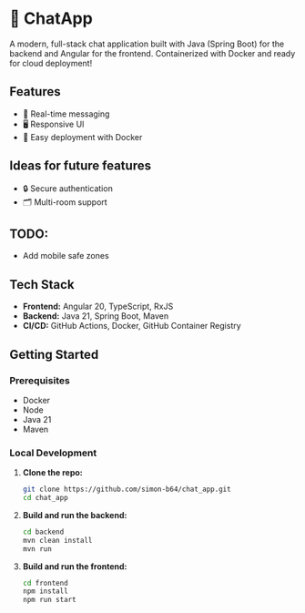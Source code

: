 # 🚀 ChatApp

A modern, full-stack chat application built with Java (Spring Boot) for the backend and Angular for the frontend. Containerized with Docker and ready for cloud deployment!

## Features

- 💬 Real-time messaging
- 🖥️ Responsive UI
- 🐳 Easy deployment with Docker

## Ideas for future features
- 🔒 Secure authentication
- 🗂️ Multi-room support

## TODO:
- Add mobile safe zones

## Tech Stack

- **Frontend:** Angular 20, TypeScript, RxJS
- **Backend:** Java 21, Spring Boot, Maven
- **CI/CD:** GitHub Actions, Docker, GitHub Container Registry

## Getting Started

### Prerequisites

- Docker
- Node
- Java 21
- Maven

### Local Development

1. **Clone the repo:**
   ```sh
   git clone https://github.com/simon-b64/chat_app.git
   cd chat_app
   
2. **Build and run the backend:**
   ```sh
   cd backend
   mvn clean install
   mvn run
   
3. **Build and run the frontend:**
   ```sh
   cd frontend
   npm install
   npm run start